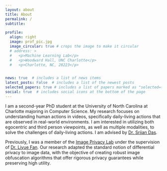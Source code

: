 ```yaml
---
layout: about
title: About
permalink: /
subtitle:

profile:
  align: right
  image: prof_pic.jpg
  image_circular: true # crops the image to make it circular
  # address: >
  #   <p>Machine Learning Lab</p>
  #   <p>Woodward Hall, UNC Charlotte</p>
  #   <p>Charlotte, NC, 28223</p>


news: true  # includes a list of news items
latest_posts: False  # includes a list of the newest posts
selected_papers: true # includes a list of papers marked as "selected={true}"
social: true  # includes social icons at the bottom of the page
---
```

<!-- 
Write your biography here. Tell the world about yourself. Link to your favorite [subreddit](http://reddit.com). You can put a picture in, too. The code is already in, just name your picture `prof_pic.jpg` and put it in the `img/` folder.

Put your address / P.O. box / other info right below your picture. You can also disable any of these elements by editing `profile` property of the YAML header of your `_pages/about.md`. Edit `_bibliography/papers.bib` and Jekyll will render your [publications page](/al-folio/publications/) automatically.

Link to your social media connections, too. This theme is set up to use [Font Awesome icons](http://fortawesome.github.io/Font-Awesome/) and [Academicons](https://jpswalsh.github.io/academicons/), like the ones below. Add your Facebook, Twitter, LinkedIn, Google Scholar, or just disable all of them. -->
I am a second-year PhD student at the University of North Carolina at Charlotte majoring in Computer Science. My research focuses on understanding human actions in videos, specifically daily-living actions that are observed in real-world environments. I am interested in utilizing both egocentric and third person viewpoints, as well as multiple modalities, to solve the challenges of daily-living actions. I am advised by [Dr. Srijan Das](https://srijandas07.github.io/).

Previously, I was a member of the [Image Privacy Lab](https://fan-group.github.io/imageprivacy/) under the supervision of [Dr. Liyue Fan](https://webpages.charlotte.edu/lfan4/). Our research adapted the standard notion of differential privacy to image data, with the objective of creating robust image obfuscation algorithms that offer rigorous privacy guarantees while preserving high utility.